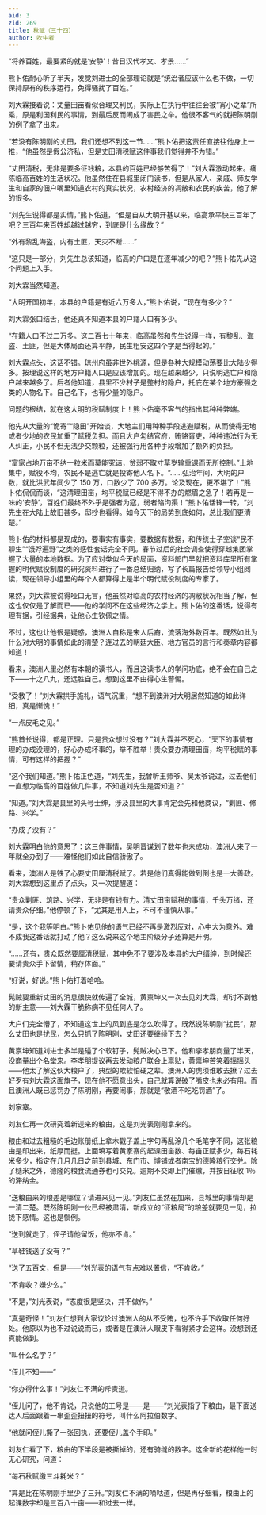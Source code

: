 ```yaml
---
aid: 3
zid: 269
title: 秋赋（三十四）
author: 吹牛者
---
```


“将养百姓，最要紧的就是‘安静’！昔日汉代孝文、孝景……”

熊卜佑耐心听了半天，发觉刘进士的全部理论就是“统治者应该什么也不做，一切保持原有的秩序运行，免得骚扰了百姓。”

刘大霖接着说：丈量田亩看似合理又利民，实际上在执行中往往会被“宵小之辈”所乘，原是利国利民的事情，到最后反而闹成了害民之举。他很不客气的就把陈明刚的例子拿了出来。

“若没有陈明刚的丈田，我们还想不到这一节……”熊卜佑把这责任直接往他身上一推，“他虽然是假公济私，但是丈田清税赋这件事我们觉得并不为错。”

“丈田清税，无非是要多征钱粮，本县的百姓已经够苦得了！”刘大霖激动起来。痛陈临高百姓的生活状况。他虽然住在县城里闭门读书，但是从家人、亲戚、师友学生和自家的佃户嘴里知道农村的真实状况，农村经济的凋敝和农民的疾苦，他了解的很多。

“刘先生说得都是实情，”熊卜佑道，“但是自从大明开基以来，临高承平快三百年了吧？三百年来百姓却越过越穷，到底是什么缘故？”

“外有黎乱海盗，内有土匪，天灾不断……”

“这只是一部分，刘先生总该知道，临高的户口是在逐年减少的吧？”熊卜佑先从这个问题上入手。

刘大霖当然知道。

“大明开国初年，本县的户籍是有近六万多人，”熊卜佑说，“现在有多少？”

刘大霖张口结舌，他还真不知道本县的户籍人口有多少。

“在籍人口不过二万多。这二百七十年来，临高虽然和先生说得一样，有黎乱、海盗、土匪，但是大体局面还算平静，民生粗安这四个字是当得起的。”

刘大霖点头，这话不错。琼州府虽非世外桃源，但是各种大规模动荡要比大陆少得多。按理说这样的地方户籍人口是应该增加的。现在越来越少，只说明逃亡户和隐户越来越多了。后者他知道，县里不少村子是整村的隐户，托庇在某个地方豪强之类的人物名下。自己名下，也有少量的隐户。

问题的根结，就在这大明的税赋制度上！熊卜佑毫不客气的指出其种种弊端。

他先从大量的“诡寄”“隐田”开始谈，大地主们用种种手段逃避赋税，从而使得无地或者少地的农民加重了赋税负担。而且大户勾结官府，贿赂胥吏，种种违法行为无人纠正，小民不但无法少交颗粒，还被强行用各种手段增加了额外的负担。

“富家占地万亩不纳一粒米而莫能究诘，贫弱不取寸草岁输重课而无所控制。”土地集中，赋役不均，农民不是逃亡就是投寄他人名下。“……弘治年间，大明的户数，就比洪武年间少了 150 万，口数少了 700 多万。论及现在，更不堪了！”熊卜佑侃侃而谈，“这清理田亩，均平税赋已经是不得不办的燃眉之急了！若再是一味的‘安静’，百姓们最终不外乎是强者为寇，弱者陷沟渠！”熊卜佑话锋一转，“刘先生在大陆上故旧甚多，邸抄也看得。如今天下的局势到底如何，总比我们更清楚。”

熊卜佑的材料都是现成的，要事实有事实，要数据有数据，和传统士子空谈“民不聊生”“饿殍遍野”之类的感性套话完全不同。春节过后的社会调查使得穿越集团掌握了大量的本地数据。为了应对类似今天的局面，资料部门早就把资料库里所有掌握的明代赋役制度的研究资料进行了一番总结归纳，写了长篇报告给领导小组阅读，现在领导小组里的每个人都算得上是半个明代赋役制度的专家了。

果然，刘大霖被说得哑口无言，他虽然对临高的农村经济的凋敝状况相当了解，但这也仅仅是了解而已——他的学问不在这些经济之学上。熊卜佑的这番话，说得有理有据，引经据典，让他心生钦佩之情。

不过，这也让他很是疑惑，澳洲人自称是宋人后裔，流落海外数百年。既然如此为什么对大明的事情如此的清楚？连过去的朝廷大臣、地方官员的言行和奏章内容都知道！

看来，澳洲人里必然有本朝的读书人，而且这读书人的学问功底，绝不会在自己之下——十之八九，还远胜自己。想到这里不由得心生警惕。

“受教了！”刘大霖拱手施礼，语气沉重，“想不到澳洲对大明居然知道的如此详细，真是惭愧！”

“一点皮毛之见。”

“熊首长说得，都是正理。只是贵众想过没有？”刘大霖并不死心，“天下的事情有理的办成没理的，好心办成坏事的，举不胜举！贵众要办清理田亩，均平税赋的事情，可有这样的把握？”

“这个我们知道。”熊卜佑正色道，“刘先生，我曾听王师爷、吴太爷说过，过去他们一直想为临高的百姓做几件事，不知道刘先生是否知道？”

“知道。”刘大霖是县里的头号士绅，涉及县里的大事肯定会先和他商议，“剿匪、修路、兴学。”

“办成了没有？”

刘大霖明白他的意思了：这三件事情，吴明晋谋划了数年也未成功，澳洲人来了一年就全办到了——难怪他们如此自信骄傲了。

看来，澳洲人是铁了心要丈田厘清税赋了。若是他们真得能做到倒也是一大善政。刘大霖想到这里点了点头，又一次提醒道：

“贵众剿匪、筑路、兴学，无非是有钱有力。清丈田亩赋税的事情，千头万绪，还请贵众仔细。”他停顿了下，“尤其是用人上，不可不谨慎从事。”

“是，这个我等明白。”熊卜佑见他的语气已经不再是激烈反对，心中大为意外。难不成我这番话就打动了他？这么说来这个地主阶级分子还算是开明。

“……还有，贵众既然要厘清税赋，其中免不了要涉及本县的大户缙绅，到时候还要请贵众手下留情，稍存体面。”

“好说，好说。”熊卜佑打着哈哈。

髡贼要重新丈田的消息很快就传遍了全城，黄禀坤又一次去见刘大霖，却讨不到他的新主意——刘大霖干脆称病不见任何人了。

大户们完全懵了，不知道这世上的风到底是怎么吹得了。既然说陈明刚“扰民”，那么丈田也是扰民，怎么只抓了陈明刚，丈田还要继续下去？

黄禀坤知道刘进士多半是碰了个软钉子，髡贼决心已下。他和李孝朋商量了半天，没商量出个名堂来。李孝朋提议再去发动粮户联合上禀贴，黄禀坤苦笑着摇摇头——他太了解这伙大粮户了，典型的欺软怕硬之辈。澳洲人的虎须谁敢去撩？过去好歹有刘大霖这面旗子，现在他不愿意出头，自己就算说破了嘴皮也未必有用。而且澳洲人既已惩罚办了陈明刚，再要闹事，那就是“敬酒不吃吃罚酒”了。

刘家寨。

刘友仁再一次研究着新送来的粮由，这是刘光表刚刚拿来的。

粮由和过去粗糙的毛边账册纸上拿木戳子盖上字句再乱涂几个毛笔字不同，这张粮由是印出来，纸厚而挺。上面填写着黄家寨的起课田亩数、每亩正赋多少，每石耗米多少，指定在几月几日之前到县城、东门市、博铺或者南宝的德隆粮行交兑。除了糙米之外，德隆的粮食流通券也可交兑。逾期不交即上门催缴，并按日征收 1％的滞纳金。

“送粮由来的粮差是哪位？请进来见一见。”刘友仁虽然在加来，县城里的事情却是一清二楚。既然陈明刚一伙已经被肃清，新成立的“征粮局”的粮差就要见一见，拉拢下感情。这也是惯例。

“送到就走了，侄子请他留饭，他亦不肯。”

“草鞋钱送了没有？”

“送了五百文，但是——”刘光表的语气有点难以置信，“不肯收。”

“不肯收？嫌少么。”

“不是，”刘光表说，“态度很是坚决，并不做作。”

“真是奇怪！”刘友仁想到大家议论过澳洲人的从不受贿，也不许手下收取任何好处。他原以为也不过说说而已，或者是在澳洲人眼皮下看得紧才会这样。没想到还真能做到。

“叫什么名字？”

“侄儿不知——”

“你办得什么事！”刘友仁不满的斥责道。

“侄儿问了，他不肯说，只说他的工号是——是——”刘光表指了下粮由，最下面送达人后面跟着一串歪歪扭扭的符号，叫什么阿拉伯数字。

“他就问侄儿撕了一张回执，还要侄儿盖个手印。”

刘友仁看了下，粮由的下半段是被撕掉的，还有骑缝的数字。这全新的花样他一时无心研究，问道：

“每石秋赋缴三斗耗米？”

“算是比在陈明刚手里少了三升。”刘友仁不满的嘀咕道，但是再仔细看，粮由上的起课数字却是三百八十亩——和过去一样。
